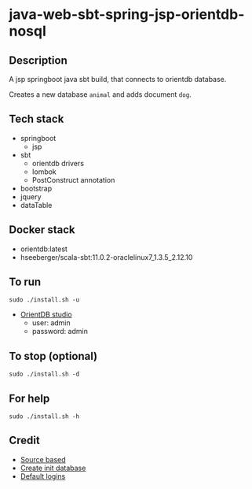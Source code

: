 # java-web-sbt-spring-jsp-orientdb-nosql

## Description
A jsp springboot java sbt build,
that connects to orientdb database.

Creates a new database `animal` and adds
document `dog`.

## Tech stack
- springboot
  - jsp
- sbt
  - orientdb drivers
  - lombok
  - PostConstruct annotation
- bootstrap
- jquery
- dataTable

## Docker stack
- orientdb:latest
- hseeberger/scala-sbt:11.0.2-oraclelinux7_1.3.5_2.12.10

## To run
`sudo ./install.sh -u`
- [OrientDB studio](http://localhost:2480/studio/index.html)
  - user: admin
  - password: admin

## To stop (optional)
`sudo ./install.sh -d`

## For help
`sudo ./install.sh -h`

## Credit
- [Source based](https://www.alibabacloud.com/blog/building-a-spring-boot-api-with-a-multi-model-database-orientdb-on-alibaba-cloud_594216)
- [Create init database](https://orientdb.com/docs/last/java/Document-API-Database.html)
- [Default logins](https://orientdb.com/docs/last/java/Document-API-Database.html)
